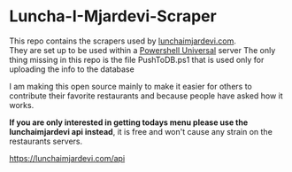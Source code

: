# Luncha-I-Mjardevi-Scraper
This repo contains the scrapers used by [lunchaimjardevi.com](https://lunchaimjardevi.com).  
They are set up to be used within a [Powershell Universal](https://ironmansoftware.com/powershell-universal) server
The only thing missing in this repo is the file PushToDB.ps1 that is used only for uploading the info to the database

I am making this open source mainly to make it easier for others to contribute their favorite restaurants and because people have asked how it works.

**If you are only interested in getting todays menu please use the lunchaimjardevi api instead**, it is free and won't cause any strain on the restaurants servers.

https://lunchaimjardevi.com/api
